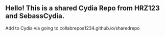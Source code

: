 Hello! This is a shared Cydia Repo from HRZ123 and SebassCydia.
-
Add to Cydia via going to collabrepos1234.github.io/sharedrepo
